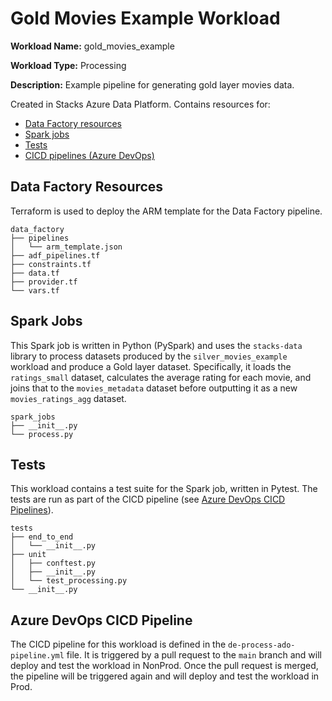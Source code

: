 # Gold Movies Example Workload

__Workload Name:__ gold_movies_example

__Workload Type:__ Processing

__Description:__ Example pipeline for generating gold layer movies data.

Created in Stacks Azure Data Platform. Contains resources for:

* [Data Factory resources](#Data-Factory-Resources)
* [Spark jobs](#Spark-Jobs)
* [Tests](#Tests)
* [CICD pipelines (Azure DevOps)](#Azure-DevOps-CICD-Pipeline)

## Data Factory Resources

Terraform is used to deploy the ARM template for the Data Factory pipeline.
```
data_factory
├── pipelines
│   └── arm_template.json
├── adf_pipelines.tf
├── constraints.tf
├── data.tf
├── provider.tf
└── vars.tf
```

## Spark Jobs

This Spark job is written in Python (PySpark) and uses the `stacks-data` library to process datasets produced by the `silver_movies_example` workload and produce a Gold layer dataset. Specifically, it loads the `ratings_small` dataset, calculates the average rating for each movie, and joins that to the `movies_metadata` dataset before outputting it as a new `movies_ratings_agg` dataset.

```
spark_jobs
├── __init__.py
└── process.py
```


## Tests

This workload contains a test suite for the Spark job, written in Pytest. The tests are run as part of the CICD pipeline (see [Azure DevOps CICD Pipelines](#Azure-DevOps-CICD-Pipeline)).

```
tests
├── end_to_end
│   └── __init__.py
├── unit
│   ├── conftest.py
│   ├── __init__.py
│   └── test_processing.py
└── __init__.py
```


## Azure DevOps CICD Pipeline

The CICD pipeline for this workload is defined in the `de-process-ado-pipeline.yml` file. It is triggered by a pull request to the `main` branch and will deploy and test the workload in NonProd.
Once the pull request is merged, the pipeline will be triggered again and will deploy and test the workload in Prod.
